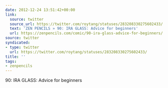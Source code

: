 ```yaml
---
date: 2012-12-24 13:51:42+00:00
link:
  source: twitter
  source_url: https://twitter.com/roytang/statuses/283208330275602433/
  text: 'ZEN PENCILS » 90: IRA GLASS: Advice for beginners'
  url: https://zenpencils.com/comic/90-ira-glass-advice-for-beginners/
source: twitter
syndicated:
- type: twitter
  url: https://twitter.com/roytang/statuses/283208330275602433/
title: ''
tags:
- zenpencils
---
```


90: IRA GLASS: Advice for beginners